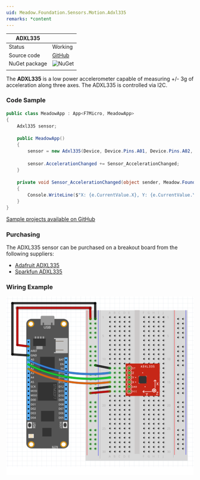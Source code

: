 ```yaml
---
uid: Meadow.Foundation.Sensors.Motion.Adxl335
remarks: *content
---
```


| ADXL335       |             |
|---------------|-------------|
| Status        | Working     |
| Source code   | [GitHub](https://github.com/WildernessLabs/Meadow.Foundation/tree/master/Source/Meadow.Foundation.Peripherals/Sensors.Motion.Adxl335) |
| NuGet package | ![NuGet](https://img.shields.io/nuget/v/Meadow.Foundation.Sensors.Motion.Adxl335.svg?label=NuGet) |
| | |

The **ADXL335** is a low power accelerometer capable of measuring +/- 3g of acceleration along three axes. The ADXL335 is controlled via I2C.

### Code Sample

```csharp
public class MeadowApp : App<F7Micro, MeadowApp>
{
    Adxl335 sensor;

    public MeadowApp()
    {
        sensor = new Adxl335(Device, Device.Pins.A01, Device.Pins.A02, Device.Pins.A03, 500);

        sensor.AccelerationChanged += Sensor_AccelerationChanged;
    }

    private void Sensor_AccelerationChanged(object sender, Meadow.Foundation.Sensors.SensorVectorEventArgs e)
    {
        Console.WriteLine($"X: {e.CurrentValue.X}, Y: {e.CurrentValue.Y}, Z: {e.CurrentValue.Z}");
    }
}
```

[Sample projects available on GitHub](https://github.com/WildernessLabs/Meadow.Foundation/tree/master/Source/Meadow.Foundation.Peripherals/Sensors.Motion.Adxl335/Samples/) 

### Purchasing

The ADXL335 sensor can be purchased on a breakout board from the following suppliers:

* [Adafruit ADXL335](https://www.adafruit.com/product/163)
* [Sparkfun ADXL335](https://www.sparkfun.com/products/9269)

### Wiring Example

![](../../API_Assets/Meadow.Foundation.Sensors.Motion.Adxl335/Adxl335_Fritzing.svg)